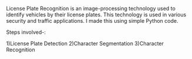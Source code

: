 License Plate Recognition is an image-processing technology used to identify vehicles by their license plates. This technology is used in various security and traffic applications. I made this using simple Python code.

Steps involved-: 

  1)License Plate Detection
  2)Character Segmentation
  3)Character Recognition
